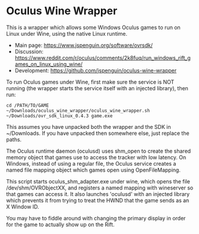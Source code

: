 Oculus Wine Wrapper
===================

This is a wrapper which allows some Windows Oculus games to run on Linux under
Wine, using the native Linux runtime.

* Main page: https://www.jspenguin.org/software/ovrsdk/
* Discussion: https://www.reddit.com/r/oculus/comments/2k8fuq/run_windows_rift_games_on_linux_using_wine/
* Development: https://github.com/jspenguin/oculus-wine-wrapper

To run Oculus games under Wine, first make sure the service is NOT running (the
wrapper starts the service itself with an injected library), then run:

    cd /PATH/TO/GAME
    ~/Downloads/oculus_wine_wrapper/oculus_wine_wrapper.sh ~/Downloads/ovr_sdk_linux_0.4.3 game.exe

This assumes you have unpacked both the wrapper and the SDK in ~/Downloads. If
you have unpacked then somewhere else, just replace the paths.

The Oculus runtime daemon (oculusd) uses shm_open to create the shared memory
object that games use to access the tracker with low latency. On Windows,
instead of using a regular file, the Oculus service creates a named file mapping
object which games open using OpenFileMapping.

This script starts oculus_shm_adapter.exe under wine, which opens the file
/dev/shm/OVRObjectXX, and registers a named mapping with wineserver so that
games can access it. It also launches 'oculusd' with an injected library which
prevents it from trying to treat the HWND that the game sends as an X Window ID.

You may have to fiddle around with changing the primary display in order for the
game to actually show up on the Rift.
